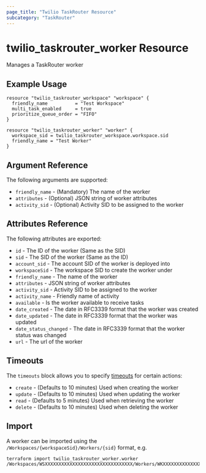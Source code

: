 ```yaml
---
page_title: "Twilio TaskRouter Resource"
subcategory: "TaskRouter"
---
```


# twilio_taskrouter_worker Resource

Manages a TaskRouter worker

## Example Usage

```hcl
resource "twilio_taskrouter_workspace" "workspace" {
  friendly_name          = "Test Workspace"
  multi_task_enabled     = true
  prioritize_queue_order = "FIFO"
}

resource "twilio_taskrouter_worker" "worker" {
  workspace_sid = twilio_taskrouter_workspace.workspace.sid
  friendly_name = "Test Worker"
}
```

## Argument Reference

The following arguments are supported:

- `friendly_name` - (Mandatory) The name of the worker
- `attributes` - (Optional) JSON string of worker attributes
- `activity_sid` - (Optional) Activity SID to be assigned to the worker

## Attributes Reference

The following attributes are exported:

- `id` - The ID of the worker (Same as the SID)
- `sid` - The SID of the worker (Same as the ID)
- `account_sid` - The account SID of the worker is deployed into
- `workspaceSid` - The workspace SID to create the worker under
- `friendly_name` - The name of the worker
- `attributes` - JSON string of worker attributes
- `activity_sid` - Activity SID to be assigned to the worker
- `activity_name` - Friendly name of activity
- `available` - Is the worker available to receive tasks
- `date_created` - The date in RFC3339 format that the worker was created
- `date_updated` - The date in RFC3339 format that the worker was updated
- `date_status_changed` - The date in RFC3339 format that the worker status was changed
- `url` - The url of the worker

## Timeouts

The `timeouts` block allows you to specify [timeouts](https://www.terraform.io/docs/configuration/resources.html#timeouts) for certain actions:

- `create` - (Defaults to 10 minutes) Used when creating the worker
- `update` - (Defaults to 10 minutes) Used when updating the worker
- `read` - (Defaults to 5 minutes) Used when retrieving the worker
- `delete` - (Defaults to 10 minutes) Used when deleting the worker

## Import

A worker can be imported using the `/Workspaces/{workspaceSid}/Workers/{sid}` format, e.g.

```shell
terraform import twilio_taskrouter_worker.worker /Workspaces/WSXXXXXXXXXXXXXXXXXXXXXXXXXXXXXXXX/Workers/WKXXXXXXXXXXXXXXXXXXXXXXXXXXXXXXXX
```
